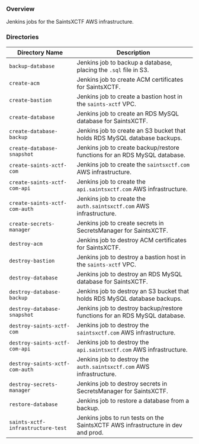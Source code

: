 ### Overview

Jenkins jobs for the SaintsXCTF AWS infrastructure.

### Directories

| Directory Name                     | Description                                                                     |
|------------------------------------|---------------------------------------------------------------------------------|
| `backup-database`                  | Jenkins job to backup a database, placing the `.sql` file in S3.                |
| `create-acm`                       | Jenkins job to create ACM certificates for SaintsXCTF.                          |
| `create-bastion`                   | Jenkins job to create a bastion host in the `saints-xctf` VPC.                  |
| `create-database`                  | Jenkins job to create an RDS MySQL database for SaintsXCTF.                     |
| `create-database-backup`           | Jenkins job to create an S3 bucket that holds RDS MySQL database backups.       |
| `create-database-snapshot`         | Jenkins job to create backup/restore functions for an RDS MySQL database.       |
| `create-saints-xctf-com`           | Jenkins job to create the `saintsxctf.com` AWS infrastructure.                  |
| `create-saints-xctf-com-api`       | Jenkins job to create the `api.saintsxctf.com` AWS infrastructure.              |
| `create-saints-xctf-com-auth`      | Jenkins job to create the `auth.saintsxctf.com` AWS infrastructure.             |
| `create-secrets-manager`           | Jenkins job to create secrets in SecretsManager for SaintsXCTF.                 |
| `destroy-acm`                      | Jenkins job to destroy ACM certificates for SaintsXCTF.                         |
| `destroy-bastion`                  | Jenkins job to destroy a bastion host in the `saints-xctf` VPC.                 |
| `destroy-database`                 | Jenkins job to destroy an RDS MySQL database for SaintsXCTF.                    |
| `destroy-database-backup`          | Jenkins job to destroy an S3 bucket that holds RDS MySQL database backups.      |
| `destroy-database-snapshot`        | Jenkins job to destroy backup/restore functions for an RDS MySQL database.      |
| `destroy-saints-xctf-com`          | Jenkins job to destroy the `saintsxctf.com` AWS infrastructure.                 |
| `destroy-saints-xctf-com-api`      | Jenkins job to destroy the `api.saintsxctf.com` AWS infrastructure.             |
| `destroy-saints-xctf-com-auth`     | Jenkins job to destroy the `auth.saintsxctf.com` AWS infrastructure.            |
| `destroy-secrets-manager`          | Jenkins job to destroy secrets in SecretsManager for SaintsXCTF.                |
| `restore-database`                 | Jenkins job to restore a database from a backup.                                |
| `saints-xctf-infrastructure-test`  | Jenkins jobs to run tests on the SaintsXCTF AWS infrastructure in dev and prod. |